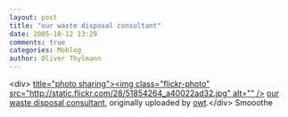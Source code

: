 ```yaml
---
layout: post
title: "our waste disposal consultant"
date: 2005-10-12 13:29
comments: true
categories: Moblog
author: Oliver Thylmann
---
```



&lt;div&gt;	[ title=&quot;photo sharing&quot;&gt;&lt;img class=&quot;flickr-photo&quot; src=&quot;http://static.flickr.com/28/51854264_a40022ad32.jpg&quot; alt=&quot;&quot; /&gt;](http://www.flickr.com/photos/oliver/51854264/)	[our waste disposal consultant](http://www.flickr.com/photos/oliver/51854264/), originally uploaded by [owt](http://www.flickr.com/people/oliver/).&lt;/div&gt;					Smooothe


